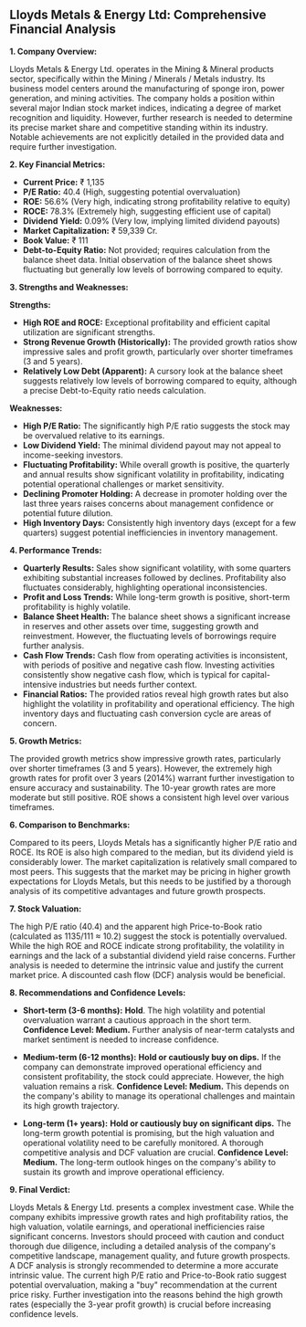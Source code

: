 ## Lloyds Metals & Energy Ltd: Comprehensive Financial Analysis

**1. Company Overview:**

Lloyds Metals & Energy Ltd. operates in the Mining & Mineral products sector, specifically within the Mining / Minerals / Metals industry.  Its business model centers around the manufacturing of sponge iron, power generation, and mining activities. The company holds a position within several major Indian stock market indices, indicating a degree of market recognition and liquidity.  However, further research is needed to determine its precise market share and competitive standing within its industry.  Notable achievements are not explicitly detailed in the provided data and require further investigation.

**2. Key Financial Metrics:**

* **Current Price:** ₹ 1,135
* **P/E Ratio:** 40.4 (High, suggesting potential overvaluation)
* **ROE:** 56.6% (Very high, indicating strong profitability relative to equity)
* **ROCE:** 78.3% (Extremely high, suggesting efficient use of capital)
* **Dividend Yield:** 0.09% (Very low, implying limited dividend payouts)
* **Market Capitalization:** ₹ 59,339 Cr.
* **Book Value:** ₹ 111
* **Debt-to-Equity Ratio:**  Not provided; requires calculation from the balance sheet data.  Initial observation of the balance sheet shows fluctuating but generally low levels of borrowing compared to equity.

**3. Strengths and Weaknesses:**

**Strengths:**

* **High ROE and ROCE:**  Exceptional profitability and efficient capital utilization are significant strengths.
* **Strong Revenue Growth (Historically):**  The provided growth ratios show impressive sales and profit growth, particularly over shorter timeframes (3 and 5 years).
* **Relatively Low Debt (Apparent):**  A cursory look at the balance sheet suggests relatively low levels of borrowing compared to equity, although a precise Debt-to-Equity ratio needs calculation.

**Weaknesses:**

* **High P/E Ratio:** The significantly high P/E ratio suggests the stock may be overvalued relative to its earnings.
* **Low Dividend Yield:** The minimal dividend payout may not appeal to income-seeking investors.
* **Fluctuating Profitability:** While overall growth is positive, the quarterly and annual results show significant volatility in profitability, indicating potential operational challenges or market sensitivity.
* **Declining Promoter Holding:**  A decrease in promoter holding over the last three years raises concerns about management confidence or potential future dilution.
* **High Inventory Days:** Consistently high inventory days (except for a few quarters) suggest potential inefficiencies in inventory management.


**4. Performance Trends:**

* **Quarterly Results:** Sales show significant volatility, with some quarters exhibiting substantial increases followed by declines.  Profitability also fluctuates considerably, highlighting operational inconsistencies.
* **Profit and Loss Trends:**  While long-term growth is positive, short-term profitability is highly volatile.
* **Balance Sheet Health:** The balance sheet shows a significant increase in reserves and other assets over time, suggesting growth and reinvestment. However, the fluctuating levels of borrowings require further analysis.
* **Cash Flow Trends:** Cash flow from operating activities is inconsistent, with periods of positive and negative cash flow.  Investing activities consistently show negative cash flow, which is typical for capital-intensive industries but needs further context.
* **Financial Ratios:**  The provided ratios reveal high growth rates but also highlight the volatility in profitability and operational efficiency.  The high inventory days and fluctuating cash conversion cycle are areas of concern.

**5. Growth Metrics:**

The provided growth metrics show impressive growth rates, particularly over shorter timeframes (3 and 5 years). However, the extremely high growth rates for profit over 3 years (2014%) warrant further investigation to ensure accuracy and sustainability.  The 10-year growth rates are more moderate but still positive.  ROE shows a consistent high level over various timeframes.

**6. Comparison to Benchmarks:**

Compared to its peers, Lloyds Metals has a significantly higher P/E ratio and ROCE.  Its ROE is also high compared to the median, but its dividend yield is considerably lower.  The market capitalization is relatively small compared to most peers.  This suggests that the market may be pricing in higher growth expectations for Lloyds Metals, but this needs to be justified by a thorough analysis of its competitive advantages and future growth prospects.

**7. Stock Valuation:**

The high P/E ratio (40.4) and the apparent high Price-to-Book ratio (calculated as 1135/111 ≈ 10.2) suggest the stock is potentially overvalued.  While the high ROE and ROCE indicate strong profitability, the volatility in earnings and the lack of a substantial dividend yield raise concerns.  Further analysis is needed to determine the intrinsic value and justify the current market price.  A discounted cash flow (DCF) analysis would be beneficial.

**8. Recommendations and Confidence Levels:**

* **Short-term (3-6 months):**  **Hold**.  The high volatility and potential overvaluation warrant a cautious approach in the short term.  **Confidence Level: Medium.**  Further analysis of near-term catalysts and market sentiment is needed to increase confidence.

* **Medium-term (6-12 months):**  **Hold or cautiously buy on dips.**  If the company can demonstrate improved operational efficiency and consistent profitability, the stock could appreciate.  However, the high valuation remains a risk. **Confidence Level: Medium.**  This depends on the company's ability to manage its operational challenges and maintain its high growth trajectory.

* **Long-term (1+ years):**  **Hold or cautiously buy on significant dips.**  The long-term growth potential is promising, but the high valuation and operational volatility need to be carefully monitored.  A thorough competitive analysis and DCF valuation are crucial. **Confidence Level: Medium.**  The long-term outlook hinges on the company's ability to sustain its growth and improve operational efficiency.


**9. Final Verdict:**

Lloyds Metals & Energy Ltd. presents a complex investment case.  While the company exhibits impressive growth rates and high profitability ratios, the high valuation, volatile earnings, and operational inefficiencies raise significant concerns.  Investors should proceed with caution and conduct thorough due diligence, including a detailed analysis of the company's competitive landscape, management quality, and future growth prospects.  A DCF analysis is strongly recommended to determine a more accurate intrinsic value.  The current high P/E ratio and Price-to-Book ratio suggest potential overvaluation, making a "buy" recommendation at the current price risky.  Further investigation into the reasons behind the high growth rates (especially the 3-year profit growth) is crucial before increasing confidence levels.
